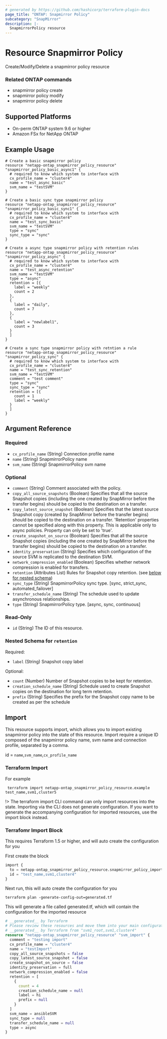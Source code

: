 ```yaml
---
# generated by https://github.com/hashicorp/terraform-plugin-docs
page_title: "ONTAP: Snapmirror Policy"
subcategory: "SnapMirror"
description: |-
  SnapmirrorPolicy resource
---
```


# Resource Snapmirror Policy

Create/Modify/Delete a snapmirror policy resource

### Related ONTAP commands
* snapmirror policy create
* snapmirror policy modify
* snapmirror policy delete

## Supported Platforms
* On-perm ONTAP system 9.6 or higher
* Amazon FSx for NetApp ONTAP

## Example Usage
```
# Create a basic snapmirror policy
resource "netapp-ontap_snapmirror_policy_resource" "snapmirror_policy_basic_async1" {
  # required to know which system to interface with
  cx_profile_name = "cluster4"
  name = "test_async_basic"
  svm_name = "testSVM"
}

# Create a basic sync type snapmirror policy
resource "netapp-ontap_snapmirror_policy_resource" "snapmirror_policy_basic_sync1" {
  # required to know which system to interface with
  cx_profile_name = "cluster4"
  name = "test_sync_basic"
  svm_name = "testSVM"
  type = "sync"
  sync_type = "sync"
}

# Create a async type snapmirror policy with retention rules
resource "netapp-ontap_snapmirror_policy_resource" "snapmirror_policy_async" {
  # required to know which system to interface with
  cx_profile_name = "cluster4"
  name = "test_async_retention"
  svm_name = "testSVM"
  type = "async"
  retention = [{
    label = "weekly"
    count = 2
  },
  {
    label = "daily",
    count = 7
  },
  {
    label = "newlabel1",
    count = 3
  }
  ]
}

# Create a sync type snapmirror policy with retntion a rule
resource "netapp-ontap_snapmirror_policy_resource" "snapmirror_policy_sync" {
  # required to know which system to interface with
  cx_profile_name = "cluster4"
  name = "test_sync_retention"
  svm_name = "testSVM"
  comment = "test comment"
  type = "sync"
  sync_type = "sync"
  retention = [{
    count = 1
    label = "weekly"
  }
  ]
}
```


<!-- schema generated by tfplugindocs -->
## Argument Reference

### Required

- `cx_profile_name` (String) Connection profile name
- `name` (String) SnapmirrorPolicy name
- `svm_name` (String) SnapmirrorPolicy svm name

### Optional

- `comment` (String) Comment associated with the policy.
- `copy_all_source_snapshots` (Boolean) Specifies that all the source Snapshot copies (including the one created by SnapMirror before the transfer begins) should be copied to the destination on a transfer.
- `copy_latest_source_snapshot` (Boolean) Specifies that the latest source Snapshot copy (created by SnapMirror before the transfer begins) should be copied to the destination on a transfer. 'Retention' properties cannot be specified along with this property. This is applicable only to async policies. Property can only be set to 'true'.
- `create_snapshot_on_source` (Boolean) Specifies that all the source Snapshot copies (including the one created by SnapMirror before the transfer begins) should be copied to the destination on a transfer.
- `identity_preservation` (String) Specifies which configuration of the source SVM is replicated to the destination SVM.
- `network_compression_enabled` (Boolean) Specifies whether network compression is enabled for transfers.
- `retention` (Attributes List) Rules for Snapshot copy retention. (see [below for nested schema](#nestedatt--retention))
- `sync_type` (String) SnapmirrorPolicy sync type. [sync, strict_sync, automated_failover]
- `transfer_schedule_name` (String) The schedule used to update asynchronous relationships.
- `type` (String) SnapmirrorPolicy type. [async, sync, continuous]

### Read-Only

- `id` (String) The ID of this resource.

<a id="nestedatt--retention"></a>
### Nested Schema for `retention`

Required:

- `label` (String) Snapshot copy label

Optional:

- `count` (Number) Number of Snapshot copies to be kept for retention.
- `creation_schedule_name` (String) Schedule used to create Snapshot copies on the destination for long term retention.
- `prefix` (String) Specifies the prefix for the Snapshot copy name to be created as per the schedule

## Import
This resource supports import, which allows you to import existing snapmirror policy into the state of this resource.
Import require a unique ID composed of the snapmirror policy name, svm name and connection profile, separated by a comma.

id = `name`,`svm_name`,`cx_profile_name`

### Terraform Import

For example
```shell
 terraform import netapp-ontap_snapmirror_policy_resource.example test_name,svm1,cluster5
```
!> The terraform import CLI command can only import resources into the state. Importing via the CLI does not generate configuration. If you want to generate the accompanying configuration for imported resources, use the import block instead.

### Terrafomr Import Block
This requires Terraform 1.5 or higher, and will auto create the configuration for you

First create the block
```terraform
import {
  to = netapp-ontap_snapmirror_policy_resource.snapmirror_policy_import
  id = "test_name,svm1,cluster4"
}
```
Next run, this will auto create the configuration for you
```shell
terraform plan -generate-config-out=generated.tf
```
This will generate a file called generated.tf, which will contain the configuration for the imported resource
```terraform
# __generated__ by Terraform
# Please review these resources and move them into your main configuration files.
# __generated__ by Terraform from "svm1_root,svm1,cluster4"
resource "netapp-ontap_snapmirror_policy_resource" "svm_import" {
  comment = "testing import"
  cx_profile_name = "cluster4"
  name = "testImport"
  copy_all_source_snapshots = false
  copy_latest_source_snapshot = false
  create_snapshot_on_source = false
  identity_preservation = full
  network_compression_enabled = false
  retention = [
    {
      count = 4
      creation_schedule_name = null
      label = hi
      prefix = null
    }
  ]
  svm_name = ansibleSVM
  sync_type = null
  transfer_schedule_name = null
  type = async
}
```
